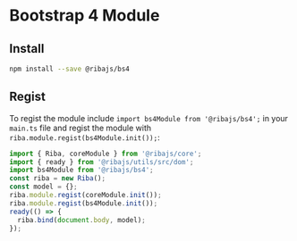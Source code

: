 # Bootstrap 4 Module

## Install

```bash
npm install --save @ribajs/bs4
```

## Regist

To regist the module include `import bs4Module from '@ribajs/bs4';` in your `main.ts` file and regist the module with `riba.module.regist(bs4Module.init());`:

```ts
import { Riba, coreModule } from '@ribajs/core';
import { ready } from '@ribajs/utils/src/dom';
import bs4Module from '@ribajs/bs4';
const riba = new Riba();
const model = {};
riba.module.regist(coreModule.init());
riba.module.regist(bs4Module.init());
ready(() => {
  riba.bind(document.body, model);
});
```
